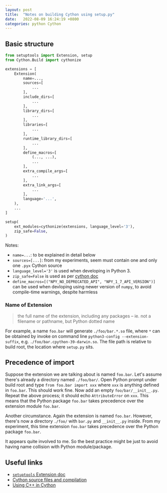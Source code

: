 ```yaml
---
layout: post
title:  "Notes on building Cython using setup.py"
date:   2022-08-09 16:24:19 +0800
categories: python Cython
---
```


## Basic structure

```python
from setuptools import Extension, setup
from Cython.Build import cythonize

extensions = [
    Extension(
        name=...,
        sources=[
            ...
        ],
        include_dirs=[
            ...
        ],
        library_dirs=[
            ...
        ],
        libraries=[
            ...
        ],
        runtime_library_dirs=[
            ...
        ],
        define_macros=[
            (..., ...),
            ...
        ],
        extra_compile_args=[
            ...
        ],
        extra_link_args=[
            ...
        ],
        language='...',
    ),
    ...
]

setup(
    ext_modules=cythonize(extensions, language_level='3'),
    zip_safe=False,
)
```

Notes:

- `name=...`: to be explained in detail below
- `sources=[...]`: from my experiments, seem must contain one and only one `.pyx` Cython source
- `language_level='3'` is used when developing in Python 3.
- `zip_safe=False` is used as per [cython doc](https://cython.readthedocs.io/en/latest/src/userguide/source_files_and_compilation.html#configuring-the-c-build)
- `define_macros=[("NPY_NO_DEPRECATED_API", "NPY_1_7_API_VERSION")]` can be used when devloping using newer version of `numpy`, to avoid compile-time warnings, despite harmless

### Name of Extension

> the full name of the extension, including any packages – ie. not a filename or pathname, but Python dotted name

For example, a name `foo.bar` will generate `./foo/bar.*.so` file, where `*` can be obtained by  invoke on command line `python3-config --extension-suffix`, e.g. `./foo/bar.cpython-39-darwin.so`.
The file path is relative to build root, the location where `setup.py` sits.

## Precedence of import

Suppose the extension we are talking about is named `foo.bar`.
Let's assume there's already a directory named `./foo/bar/`.
Open Python prompt under build root and type `from foo.bar import xxx` where `xxx` is anything defined in `foo.bar`.
This should work fine.
Now add an empty `foo/bar/__init__.py`.
Repeat the above process; it should echo `AttributeError` on `xxx`.
This means that the Python package `foo.bar` takes precedence over the extension module `foo.bar`.

Another circumstance.
Again the extension is named `foo.bar`.
However, there's now a directory `./foo/` with `bar.py` and `__init__.py` inside.
From my experiment, this time extension `foo.bar` takes precedence over the Python package `foo.bar`.

It appears quite involved to me.
So the best practice might be just to avoid having name collision with Python module/package.

## Useful links

- [`setuptools` Extension doc](https://setuptools.pypa.io/en/latest/userguide/ext_modules.html)
- [Cython source files and compilation](https://cython.readthedocs.io/en/latest/src/userguide/source_files_and_compilation.html)
- [Using C++ in Cython](https://cython.readthedocs.io/en/latest/src/userguide/wrapping_CPlusPlus.html)
